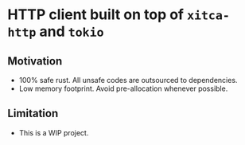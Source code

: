 # HTTP client built on top of `xitca-http` and `tokio`

## Motivation
- 100% safe rust. All unsafe codes are outsourced to dependencies.
- Low memory footprint. Avoid pre-allocation whenever possible.

## Limitation
- This is a WIP project.
